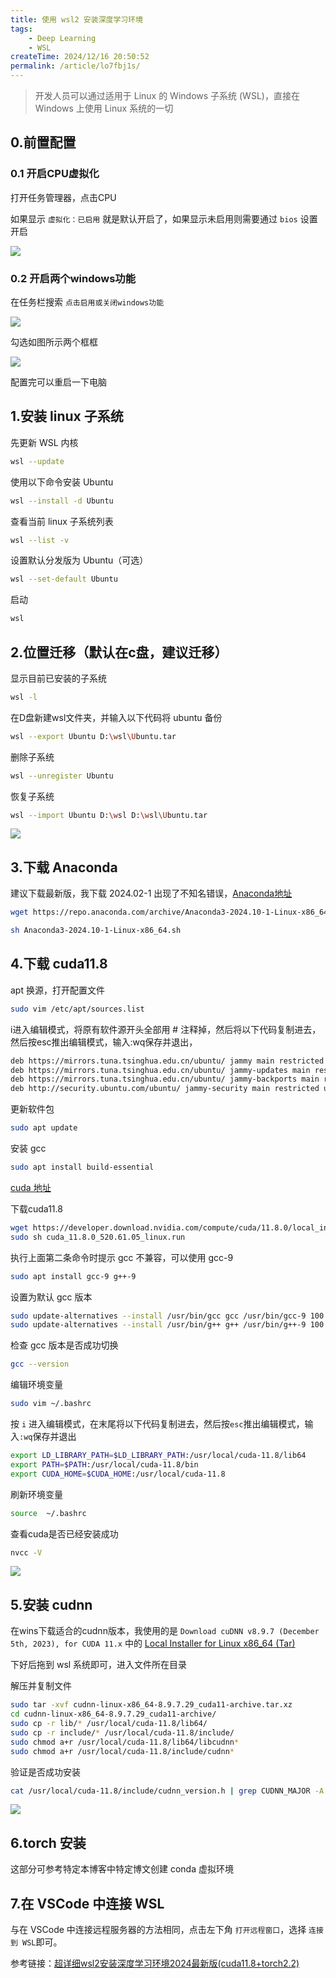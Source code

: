 ```yaml
---
title: 使用 wsl2 安装深度学习环境
tags:
    - Deep Learning
    - WSL
createTime: 2024/12/16 20:50:52
permalink: /article/lo7fbj1s/
---
```


>开发人员可以通过适用于 Linux 的 Windows 子系统 (WSL)，直接在 Windows 上使用 Linux 系统的一切

## 0.前置配置

### 0.1 开启CPU虚拟化

打开任务管理器，点击CPU

如果显示 `虚拟化：已启用` 就是默认开启了，如果显示未启用则需要通过 `bios` 设置开启<!-- more -->

![](https://cdn.jsdelivr.net/gh/zzyAJohn/Image/2024-12-17/202412170920562.png)

### 0.2 开启两个windows功能

在任务栏搜索 `点击启用或关闭windows功能`

![](https://cdn.jsdelivr.net/gh/zzyAJohn/Image/2024-12-17/202412170924010.png)


勾选如图所示两个框框

![](https://cdn.jsdelivr.net/gh/zzyAJohn/Image/2024-12-17/202412170925452.png)

配置完可以重启一下电脑

## 1.安装 linux 子系统
先更新 WSL 内核
```bash
wsl --update
```

使用以下命令安装 Ubuntu
```bash
wsl --install -d Ubuntu
```

查看当前 linux 子系统列表
```bash
wsl --list -v
```

设置默认分发版为 Ubuntu（可选）
```bash
wsl --set-default Ubuntu
```

启动
```bash
wsl
```

## 2.位置迁移（默认在c盘，建议迁移）

显示目前已安装的子系统
```bash
wsl -l
```

在D盘新建wsl文件夹，并输入以下代码将 ubuntu 备份
```bash
wsl --export Ubuntu D:\wsl\Ubuntu.tar
```

删除子系统
```bash
wsl --unregister Ubuntu
```

恢复子系统
```bash
wsl --import Ubuntu D:\wsl D:\wsl\Ubuntu.tar
```

![](https://cdn.jsdelivr.net/gh/zzyAJohn/Image/2024-12-16/202412162116458.png)


## 3.下载 Anaconda


建议下载最新版，我下载 2024.02-1 出现了不知名错误，[Anaconda地址](https://repo.anaconda.com/archive/)
```bash
wget https://repo.anaconda.com/archive/Anaconda3-2024.10-1-Linux-x86_64.sh
```

```bash
sh Anaconda3-2024.10-1-Linux-x86_64.sh
```

## 4.下载 cuda11.8

apt 换源，打开配置文件
```bash
sudo vim /etc/apt/sources.list
```

i进入编辑模式，将原有软件源开头全部用 # 注释掉，然后将以下代码复制进去，然后按esc推出编辑模式，输入:wq保存并退出，

```bash
deb https://mirrors.tuna.tsinghua.edu.cn/ubuntu/ jammy main restricted universe multiverse
deb https://mirrors.tuna.tsinghua.edu.cn/ubuntu/ jammy-updates main restricted universe multiverse
deb https://mirrors.tuna.tsinghua.edu.cn/ubuntu/ jammy-backports main restricted universe multiverse
deb http://security.ubuntu.com/ubuntu/ jammy-security main restricted universe multiverse
```


更新软件包
```bash
sudo apt update
```

安装 gcc
```bash
sudo apt install build-essential
```

[cuda 地址](https://developer.nvidia.com/cuda-11-8-0-download-archive?target_os=Linux&target_arch=x86_64&Distribution=WSL-Ubuntu&target_version=2.0&target_type=runfile_local)

下载cuda11.8

```bash
wget https://developer.download.nvidia.com/compute/cuda/11.8.0/local_installers/cuda_11.8.0_520.61.05_linux.run
sudo sh cuda_11.8.0_520.61.05_linux.run
```

执行上面第二条命令时提示 gcc 不兼容，可以使用 gcc-9
```bash
sudo apt install gcc-9 g++-9
```

设置为默认 gcc 版本
```bash
sudo update-alternatives --install /usr/bin/gcc gcc /usr/bin/gcc-9 100
sudo update-alternatives --install /usr/bin/g++ g++ /usr/bin/g++-9 100
```

检查 gcc 版本是否成功切换
```bash
gcc --version
```

编辑环境变量
```bash
sudo vim ~/.bashrc
```

按 `i` 进入编辑模式，在末尾将以下代码复制进去，然后按`esc`推出编辑模式，输入`:wq`保存并退出 
```bash
export LD_LIBRARY_PATH=$LD_LIBRARY_PATH:/usr/local/cuda-11.8/lib64
export PATH=$PATH:/usr/local/cuda-11.8/bin
export CUDA_HOME=$CUDA_HOME:/usr/local/cuda-11.8
```

刷新环境变量
```bash
source  ~/.bashrc
```

查看cuda是否已经安装成功
```bash
nvcc -V
```
![](https://cdn.jsdelivr.net/gh/zzyAJohn/Image/2024-12-16/202412162237115.png)

## 5.安装 cudnn

在wins下载适合的cudnn版本，我使用的是 `Download cuDNN v8.9.7 (December 5th, 2023), for CUDA 11.x` 中的 [Local Installer for Linux x86_64 (Tar)](https://developer.nvidia.com/downloads/compute/cudnn/secure/8.9.7/local_installers/11.x/cudnn-linux-x86_64-8.9.7.29_cuda11-archive.tar.xz/)

下好后拖到 wsl 系统即可，进入文件所在目录

解压并复制文件
```bash
sudo tar -xvf cudnn-linux-x86_64-8.9.7.29_cuda11-archive.tar.xz
cd cudnn-linux-x86_64-8.9.7.29_cuda11-archive/
sudo cp -r lib/* /usr/local/cuda-11.8/lib64/
sudo cp -r include/* /usr/local/cuda-11.8/include/
sudo chmod a+r /usr/local/cuda-11.8/lib64/libcudnn*
sudo chmod a+r /usr/local/cuda-11.8/include/cudnn*
```

验证是否成功安装

```bash
cat /usr/local/cuda-11.8/include/cudnn_version.h | grep CUDNN_MAJOR -A 2
```

![](https://cdn.jsdelivr.net/gh/zzyAJohn/Image/2024-12-16/202412162256646.png)

## 6.torch 安装

这部分可参考特定本博客中特定博文创建 conda 虚拟环境

## 7.在 VSCode 中连接 WSL

与在 VSCode 中连接远程服务器的方法相同，点击左下角 `打开远程窗口`，选择 `连接到 WSL`即可。


参考链接：[超详细wsl2安装深度学习环境2024最新版(cuda11.8+torch2.2)](https://blog.csdn.net/imok1234567/article/details/136820228)